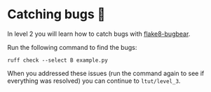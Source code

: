 # Catching bugs 🐛

In level 2 you will learn how to catch bugs with [flake8-bugbear](https://docs.astral.sh/ruff/rules/#flake8-bugbear-b).

Run the following command to find the bugs:

```
ruff check --select B example.py
```

When you addressed these issues (run the command again to see if everything was resolved) you can continue to `ltut/level_3`.
